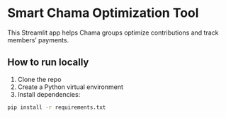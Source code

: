 # Smart Chama Optimization Tool

This Streamlit app helps Chama groups optimize contributions and track members’ payments.

## How to run locally

1. Clone the repo
2. Create a Python virtual environment
3. Install dependencies:

```bash
pip install -r requirements.txt
